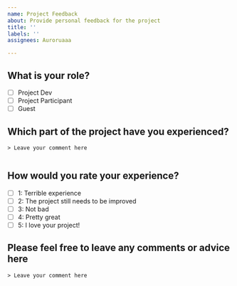```yaml
---
name: Project Feedback
about: Provide personal feedback for the project
title: ''
labels: ''
assignees: Auroruaaa

---
```


## What is your role?

- [ ] Project Dev
- [ ] Project Participant
- [ ] Guest

## Which part of the project have you experienced?

``` 
> Leave your comment here


```

## How would you rate your experience?

- [ ] 1: Terrible experience
- [ ] 2: The project still needs to be improved
- [ ] 3: Not bad
- [ ] 4: Pretty great
- [ ] 5: I love your project!

## Please feel free to leave any comments or advice here

```  
> Leave your comment here


```

